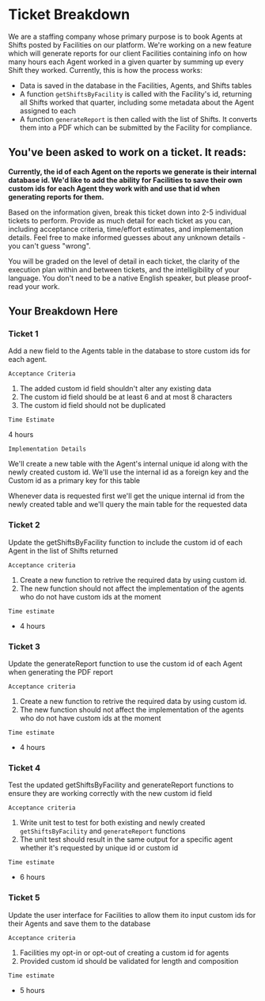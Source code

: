 # Ticket Breakdown
We are a staffing company whose primary purpose is to book Agents at Shifts posted by Facilities on our platform. We're working on a new feature which will generate reports for our client Facilities containing info on how many hours each Agent worked in a given quarter by summing up every Shift they worked. Currently, this is how the process works:

- Data is saved in the database in the Facilities, Agents, and Shifts tables
- A function `getShiftsByFacility` is called with the Facility's id, returning all Shifts worked that quarter, including some metadata about the Agent assigned to each
- A function `generateReport` is then called with the list of Shifts. It converts them into a PDF which can be submitted by the Facility for compliance.

## You've been asked to work on a ticket. It reads:

**Currently, the id of each Agent on the reports we generate is their internal database id. We'd like to add the ability for Facilities to save their own custom ids for each Agent they work with and use that id when generating reports for them.**


Based on the information given, break this ticket down into 2-5 individual tickets to perform. Provide as much detail for each ticket as you can, including acceptance criteria, time/effort estimates, and implementation details. Feel free to make informed guesses about any unknown details - you can't guess "wrong".


You will be graded on the level of detail in each ticket, the clarity of the execution plan within and between tickets, and the intelligibility of your language. You don't need to be a native English speaker, but please proof-read your work.

## Your Breakdown Here


### Ticket 1
Add a new field to the Agents table in the database to store custom ids for each agent.

`Acceptance Criteria`

1. The added custom id field shouldn't alter any existing data
2. The custom id field should be at least 6 and at most 8 characters
3. The custom id field should not be duplicated

`Time Estimate`

4 hours

`Implementation Details`

We'll create a new table with the Agent's internal unique id along with the newly created custom id. We'll use the internal id as a foreign key and the Custom id as a primary key for this table

Whenever data is requested first we'll get the unique internal id from the newly created table and we'll query the main table for the requested data


### Ticket 2
Update the getShiftsByFacility function to include the custom id of each Agent in the list of Shifts returned

`Acceptance criteria`

1. Create a new function to retrive the required data by using custom id.
2. The new function should not affect the implementation of the agents who do not have custom ids at the moment

`Time estimate`

- 4 hours

### Ticket 3
Update the generateReport function to use the custom id of each Agent when generating the PDF report

`Acceptance criteria`

1. Create a new function to retrive the required data by using custom id.
2. The new function should not affect the implementation of the agents who do not have custom ids at the moment

`Time estimate`

- 4 hours

### Ticket 4
Test the updated getShiftsByFacility and generateReport functions to ensure they are working correctly with the new custom id field

`Acceptance criteria`

1. Write unit test to test for both existing and newly created `getShiftsByFacility` and `generateReport` functions
2. The unit test should result in the same output for a specific agent whether it's requested by unique id or custom id

`Time estimate`

- 6 hours

### Ticket 5
Update the user interface for Facilities to allow them ito input custom ids for their Agents and save them to the database

`Acceptance criteria`

1. Facilities my opt-in or opt-out of creating a custom id for agents
2. Provided custom id should be validated for length and composition

`Time estimate`

- 5 hours


